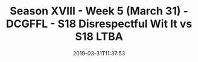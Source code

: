 ---
title: Season XVIII - Week 5 (March 31) - DCGFFL - S18 Disrespectful Wit It vs S18
  LTBA
teams-score:
- team: _teams/s18-gold.md
  score: 27
- team: _teams/baby-blue.md
  score: 0
mvp: Dan Vladimer (Gold), Brett Chambers (Baby Blue)
game-ball: ''
sportsperson: ''
season: 18
week: 5
date: '2019-03-31T11:37:53'
pageid: season-xviii-week-5-april-1-6908-vs-6910
---